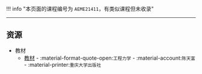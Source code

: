 !!! info "本页面的课程编号为 `AEME21411`，有类似课程但未收录"

---

## 资源  
- 教材  
    - [教材](https://api.ecylt.top/v1/lanzou_link?url=https://cqu-openlib.lanzout.com/iMsST22tguwh&type=down) - :material-format-quote-open:`工程力学` - :material-account:`陈天富` - :material-printer:`重庆大学出版社`  